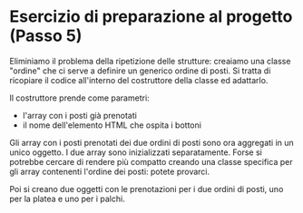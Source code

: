 # Esercizio di preparazione al progetto (Passo 5)

Eliminiamo il problema della ripetizione delle strutture: creaiamo una classe "ordine" che ci serve a definire un generico ordine di posti.
Si tratta di ricopiare il codice all'interno del costruttore della classe ed adattarlo. 

Il costruttore prende come parametri:
- l'array con i posti già prenotati
- il nome dell'elemento HTML che ospita i bottoni

Gli array con i posti prenotati dei due ordini di posti sono ora aggregati in un unico oggetto. I due array sono inizializzati separatamente. Forse si potrebbe cercare di rendere più compatto creando una classe specifica per gli array contenenti l'ordine dei posti: potete provarci.

Poi si creano due oggetti con le prenotazioni per i due ordini di posti, uno per la platea e uno per i palchi.
